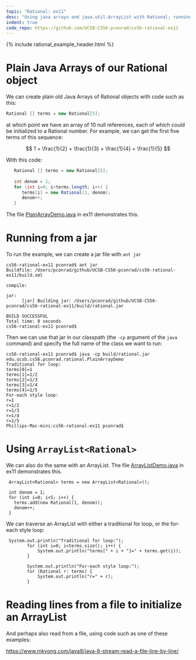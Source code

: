 ```yaml
---
topic: "Rational: ex11"
desc: "Using java arrays and java.util.ArrayList with Rational; running main() programs from a jar file; reading from file, constructing from string"
indent: true
code_repo: https://github.com/UCSB-CS56-pconrad/cs56-rational-ex11
---
```



{% include rational_example_header.html %}

# Plain Java Arrays of our Rational object

We can create plain old Java Arrays of Rational objects with code such as this:

```java
Rational [] terms = new Rational[5];
```

at which point we have an array of 10 null references, each of which could be initialized to a Rational number.  For example,
we can get the first five terms of this sequence:

$$ 1 + \frac{1}{2} + \frac{1}{3} + \frac{1}{4} + \frac{1}{5} $$

With this code:

```java
   Rational [] terms = new Rational[5];
  
   int denom = 1;
   for (int i=0; i<terms.length; i++) {
      terms[i] = new Rational(1, denom);
      denom++;
   }
```
      
The file [PlainArrayDemo.java](https://github.com/UCSB-CS56-pconrad/cs56-rational-ex11/blob/master/src/edu/ucsb/cs56/pconrad/rational/PlainArrayDemo.java) in ex11 demonstrates this.

# Running from a jar

To run the example, we can create a jar file with `ant jar`

```
cs56-rational-ex11 pconrad$ ant jar
Buildfile: /Users/pconrad/github/UCSB-CS56-pconrad/cs56-rational-ex11/build.xml

compile:

jar:
      [jar] Building jar: /Users/pconrad/github/UCSB-CS56-pconrad/cs56-rational-ex11/build/rational.jar

BUILD SUCCESSFUL
Total time: 0 seconds
cs56-rational-ex11 pconrad$ 
```

Then we can use that jar in our classpath (the `-cp` argument of the `java` command) and specify the full
name of the class we want to run:

```
cs56-rational-ex11 pconrad$ java -cp build/rational.jar edu.ucsb.cs56.pconrad.rational.PlainArrayDemo
Traditional for loop:
terms[0]=1
terms[1]=1/2
terms[2]=1/3
terms[3]=1/4
terms[4]=1/5
For-each style loop:
r=1
r=1/2
r=1/3
r=1/4
r=1/5
Phillips-Mac-mini:cs56-rational-ex11 pconrad$ 
```
# Using `ArrayList<Rational>`

We can also do the same with an ArrayList.  The file  [ArrayListDemo.java](https://github.com/UCSB-CS56-pconrad/cs56-rational-ex11/blob/master/src/edu/ucsb/cs56/pconrad/rational/ArrayListDemo.java) in ex11 demonstrates this.

```
 ArrayList<Rational> terms = new ArrayList<Rational>();
                
 int denom = 1;
 for (int i=0; i<5; i++) {
   terms.add(new Rational(1, denom));
   denom++;
 }
```

We can traverse an ArrayList with either a traditional for loop, or the for-each style loop:

```
 System.out.println("Traditional for loop:");
        for (int i=0; i<terms.size(); i++) {
            System.out.println("terms[" + i + "]=" + terms.get(i));
        }

        System.out.println("For-each style loop:");
        for (Rational r: terms) {
            System.out.println("r=" + r);
        }
```

# Reading lines from a file to initialize an ArrayList

And perhaps also read from a file, using code such as one of these examples:

<https://www.mkyong.com/java8/java-8-stream-read-a-file-line-by-line/>
